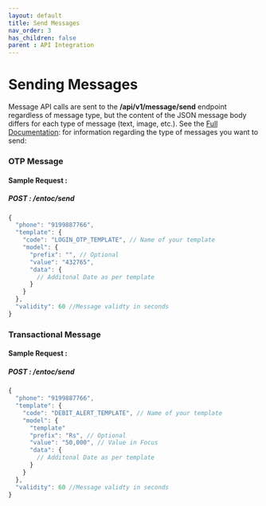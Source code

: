 ```yaml
---
layout: default
title: Send Messages
nav_order: 3
has_children: false
parent : API Integration
---
```

# Sending Messages
Message API calls are sent to the **/api/v1/message/send** endpoint regardless of message type, but the content of the JSON message body differs for each type of message (text, image, etc.). See the [Full Documentation](/server-contak/public2/index.html?shell#sendCustomerNoteUsingPOST): for information regarding the type of messages you want to send:

### OTP Message
#### Sample Request : 
##### POST : /entoc/send
```javascript
{
  "phone": "9199887766",
  "template": {
    "code": "LOGIN_OTP_TEMPLATE", // Name of your template
    "model": {
      "prefix": "", // Optional
      "value": "432765",
      "data": {
        // Additonal Date as per template
      }
    }
  },
  "validity": 60 //Message validty in seconds
}
```

### Transactional Message
#### Sample Request : 
##### POST : /entoc/send
```javascript
{
  "phone": "9199887766",
  "template": {
    "code": "DEBIT_ALERT_TEMPLATE", // Name of your template
    "model": {
      "template"
      "prefix": "Rs", // Optional
      "value": "50,000", // Value in Focus
      "data": {
        // Additonal Date as per template
      }
    }
  },
  "validity": 60 //Message validty in seconds
}
```
